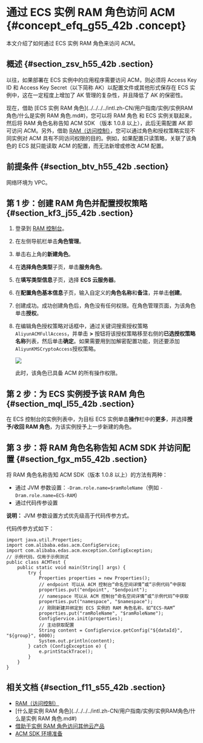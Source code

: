 # 通过 ECS 实例 RAM 角色访问 ACM {#concept_efq_g55_42b .concept}

本文介绍了如何通过 ECS 实例 RAM 角色来访问 ACM。

## 概述 {#section_zsv_h55_42b .section}

以往，如果部署在 ECS 实例中的应用程序需要访问 ACM，则必须将 Access Key ID 和 Access Key Secret（以下简称 AK）以配置文件或其他形式保存在 ECS 实例中，这在一定程度上增加了 AK 管理的复杂性，并且降低了 AK 的保密性。

现在，借助 [ECS 实例 RAM 角色](../../../../intl.zh-CN/用户指南/实例/实例RAM角色/什么是实例 RAM 角色.md#)，您可以将 RAM 角色 和 ECS 实例关联起来，然后将 RAM 角色名称告知 ACM SDK （版本 1.0.8 以上），此后无需配置 AK 即可访问 ACM。另外，借助 [RAM（访问控制）](../../../../intl.zh-CN/产品简介/什么是RAM？.md#)，您可以通过角色和授权策略实现不同实例对 ACM 具有不同访问权限的目的。例如，如果配置只读策略，关联了该角色的 ECS 就只能读取 ACM 的配置，而无法新增或修改 ACM 配置。

## 前提条件 {#section_btv_h55_42b .section}

网络环境为 VPC。

## 第 1 步：创建 RAM 角色并配置授权策略 {#section_kf3_j55_42b .section}

1.  登录到 [RAM 控制台](https://ram.console.aliyun.com/)。
2.  在左侧导航栏单击**角色管理**。
3.  单击右上角的**新建角色**。
4.  在**选择角色类型**子页，单击**服务角色**。
5.  在**填写类型信息**子页，选择 **ECS 云服务器**。
6.  在**配置角色基本信息**子页，输入自定义的**角色名称**和**备注**，并单击**创建**。
7.  创建成功。成功创建角色后，角色没有任何权限。在角色管理页面，为该角色单击**授权**。
8.  在编辑角色授权策略对话框中，通过关键词搜索授权策略 `AliyunACMFullAccess`，并单击 **\>** 按钮将该授权策略移至右侧的**已选授权策略名称**列表，然后单击**确定**。如果需要用到加解密配置功能，则还要添加`AliyunKMSCryptoAccess`授权策略。

    ![](http://aliware-images.oss-cn-hangzhou.aliyuncs.com/acms/dg_edit_role_authorization_policy.png) 

    此时，该角色已具备 ACM 的所有操作权限。


## 第 2 步：为 ECS 实例授予该 RAM 角色 {#section_mql_l55_42b .section}

在 ECS 控制台的实例列表中，为目标 ECS 实例单击**操作**栏中的**更多**，并选择**授予/收回 RAM 角色**，为该实例授予上一步新建的角色。

## 第 3 步：将 RAM 角色名称告知 ACM SDK 并访问配置 {#section_fgx_m55_42b .section}

将 RAM 角色名称告知 ACM SDK（版本 1.0.8 以上）的方法有两种：

-   通过 JVM 参数设置：`-Dram.role.name=$ramRoleName`（例如 `-Dram.role.name=ECS-RAM`）
-   通过代码传参设置

**说明：** JVM 参数设置方式优先级高于代码传参方式。

代码传参方式如下：

```
import java.util.Properties;
import com.alibaba.edas.acm.ConfigService;
import com.alibaba.edas.acm.exception.ConfigException;
// 示例代码，仅用于示例测试
public class ACMTest {
    public static void main(String[] args) {
        try {
            Properties properties = new Properties();
            // endpoint 可以从 ACM 控制台“命名空间详情”或“示例代码”中获取
            properties.put("endpoint", "$endpoint");
            // namespace 可以从 ACM 控制台“命名空间详情”或“示例代码”中获取
            properties.put("namespace", "$namespace");
            // 刚刚新建并绑定到 ECS 实例的 RAM 角色名称，如“ECS-RAM”
            properties.put("ramRoleName", "$ramRoleName");
            ConfigService.init(properties);
            // 主动获取配置
            String content = ConfigService.getConfig("${dataId}", "${group}", 6000);
            System.out.println(content);
        } catch (ConfigException e) {
            e.printStackTrace();
        }
    }
}
```

## 相关文档 {#section_f11_s55_42b .section}

-   [RAM（访问控制）](../../../../intl.zh-CN/产品简介/什么是RAM？.md#)
-   [什么是实例 RAM 角色](../../../../intl.zh-CN/用户指南/实例/实例RAM角色/什么是实例 RAM 角色.md#)
-   [借助于实例 RAM 角色访问其他云产品](https://help.aliyun.com/document_detail/54579.html)
-   [ACM SDK 环境准备](https://help.aliyun.com/document_detail/60138.html)

